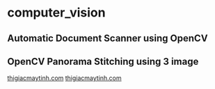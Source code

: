 # computer_vision

## Automatic Document Scanner using OpenCV

## OpenCV Panorama Stitching using 3 image

[thigiacmaytinh.com](https://www.geeksforgeeks.org/opencv-panorama-stitching/)
[thigiacmaytinh.com](https://learnopencv.com/automatic-document-scanner-using-opencv/)